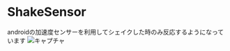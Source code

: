 ShakeSensor
===========

androidの加速度センサーを利用してシェイクした時のみ反応するようになっています
![キャプチャ](http://simplecode.jp/lolipop/github/ShakeSensor.png)
